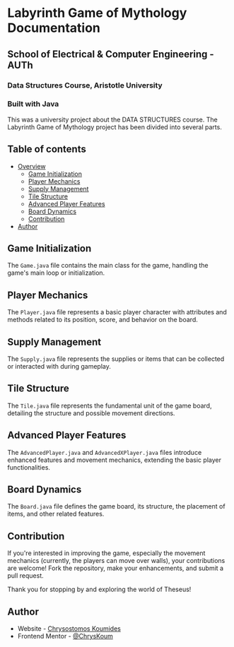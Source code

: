 
# Labyrinth Game of Mythology Documentation

## School of Electrical & Computer Engineering - AUTh
### Data Structures Course, Aristotle University
### Built with Java

This was a university project about the DATA STRUCTURES course. The Labyrinth Game of Mythology project has been divided into several parts.

## Table of contents

- [Overview](#overview)
  - [Game Initialization](#game-initialization)
  - [Player Mechanics](#player-mechanics)
  - [Supply Management](#supply-management)
  - [Tile Structure](#tile-structure)
  - [Advanced Player Features](#advanced-player-features)
  - [Board Dynamics](#board-dynamics)
  - [Contribution](#contribution)
- [Author](#author)

## Game Initialization

The `Game.java` file contains the main class for the game, handling the game's main loop or initialization.

## Player Mechanics

The `Player.java` file represents a basic player character with attributes and methods related to its position, score, and behavior on the board.

## Supply Management

The `Supply.java` file represents the supplies or items that can be collected or interacted with during gameplay.

## Tile Structure

The `Tile.java` file represents the fundamental unit of the game board, detailing the structure and possible movement directions.

## Advanced Player Features

The `AdvancedPlayer.java` and `AdvancedXPlayer.java` files introduce enhanced features and movement mechanics, extending the basic player functionalities.

## Board Dynamics

The `Board.java` file defines the game board, its structure, the placement of items, and other related features.

## Contribution

If you're interested in improving the game, especially the movement mechanics (currently, the players can move over walls), your contributions are welcome! Fork the repository, make your enhancements, and submit a pull request.

Thank you for stopping by and exploring the world of Theseus!

## Author

- Website - [Chrysostomos Koumides](https://chryskoum.github.io/ChrysK/)
- Frontend Mentor - [@ChrysKoum](https://www.frontendmentor.io/profile/ChrysKoum)
